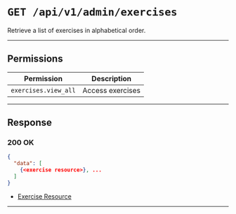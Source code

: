 # `GET /api/v1/admin/exercises`

Retrieve a list of exercises in alphabetical order.


---

## Permissions
| Permission            | Description         |
|-----------------------|---------------------|
| `exercises.view_all`  | Access exercises    |

---

## Response

### 200 OK
```json
{
  "data": [
    {<exercise resource>}, ...
  ]
}
```
- [Exercise Resource](exercise_resource.md)

---
